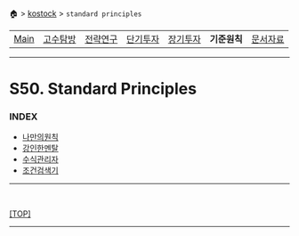 🏠 > [kostock](../) > `standard principles`

<table>
  <tr>
    <td><a href="../">Main</a></td>
    <td><a href="../s10_experts/" >고수탐방</a></td>
    <td><a href="../s20_research/" >전략연구</a></td>
    <td><a href="../s30_short-term/" >단기투자</a></td>
    <td><a href="../s40_long-term/" >장기투자</a></td>
    <td><b href="../s50_principles/" >기준원칙</b></td>
    <td><a href="../s90_database/" >문서자료</a></td>
  </tr>
</table>

---
# S50. Standard Principles

### INDEX
- [나만의원칙](./my_principles/)
- [강인한멘탈](./mindfulness/)
- [수식관리자](./수식관리자/)
- [조건검색기](./조건검색기/)

---

<br/>

[[TOP]](#index)

---
